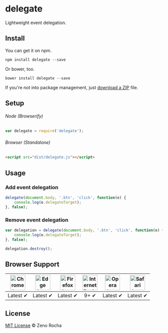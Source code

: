 # delegate

Lightweight event delegation.

## Install

You can get it on npm.

```
npm install delegate --save
```

Or bower, too.

```
bower install delegate --save
```

If you're not into package management, just [download a ZIP](https://github.com/zenorocha/delegate/archive/master.zip) file.

## Setup

###### Node (Browserify)

```js
var delegate = require('delegate');
```

###### Browser (Standalone)

```html
<script src="dist/delegate.js"></script>
```

## Usage

### Add event delegation

```js
delegate(document.body, '.btn', 'click', function(e) {
    console.log(e.delegateTarget);
}, false);
```

### Remove event delegation

```js
var delegation = delegate(document.body, '.btn', 'click', function(e) {
    console.log(e.delegateTarget);
}, false);

delegation.destroy();
```

## Browser Support

| <img src="https://clipboardjs.com/assets/images/chrome.png" width="48px" height="48px" alt="Chrome logo"> | <img src="https://clipboardjs.com/assets/images/edge.png" width="48px" height="48px" alt="Edge logo"> | <img src="https://clipboardjs.com/assets/images/firefox.png" width="48px" height="48px" alt="Firefox logo"> | <img src="https://clipboardjs.com/assets/images/ie.png" width="48px" height="48px" alt="Internet Explorer logo"> | <img src="https://clipboardjs.com/assets/images/opera.png" width="48px" height="48px" alt="Opera logo"> | <img src="https://clipboardjs.com/assets/images/safari.png" width="48px" height="48px" alt="Safari logo"> |
|:---:|:---:|:---:|:---:|:---:|:---:|
| Latest ✔ | Latest ✔ | Latest ✔ | 9+ ✔ | Latest ✔ | Latest ✔ |

## License

[MIT License](http://zenorocha.mit-license.org/) © Zeno Rocha
